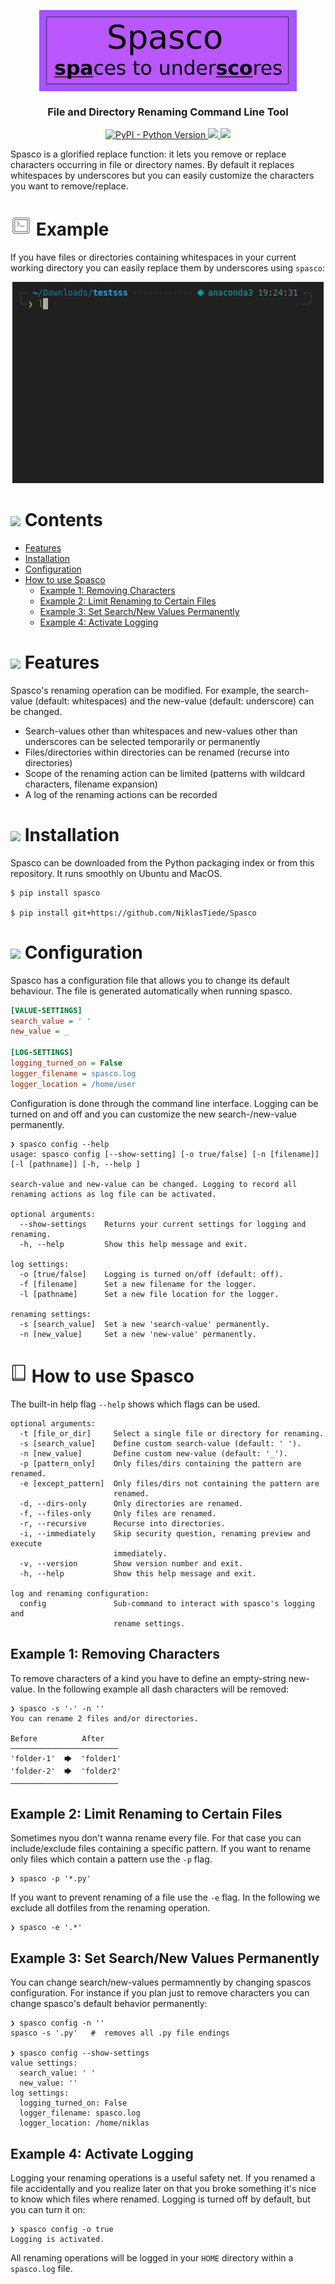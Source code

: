 <p align="center">
  <img  align="center" height="130" src="docs/spasco_heading2.png" />
   <h3 align="center">File and Directory Renaming Command Line Tool</h3>
<p>


<p id="Badges" align="center">
  <a alt="Platform" href="https://pypi.org/project/spasco/">
    <img alt="PyPI - Python Version" src="https://img.shields.io/pypi/pyversions/spasco">
  </a>
  <a alt="GH Release" href="https://github.com/NiklasTiede/Spasco/releases">
    <img src="https://img.shields.io/github/v/release/NiklasTiede/Spasco" />
  </a>
  <a alt="Codecov" href="https://app.codecov.io/gh/NiklasTiede/Spasco">
    <img src="https://img.shields.io/codecov/c/github/NiklasTiede/Spasco" />
  </a>
</p>

Spasco is a glorified replace function: it lets you remove or replace characters occurring in file or directory names. By default it replaces whitespaces by underscores but you can easily customize the characters you want to remove/replace.

<h1 id="example" ><img src="docs/example.png" width="34px"#> Example</h1>

If you have files or directories containing whitespaces in your current working
directory you can easily replace them by underscores using `spasco`:


<p align="center">
  <img src="docs/example.gif">
</p>

<!-- ```console
❯ ls
test dir
test file

❯ spasco
You can rename 2 files and/or directories.

Before           After
──────────────────────────
'test file'  🡆  'test_file'
'test dir'   🡆  'test_dir'
──────────────────────────

❯ OK to proceed with renaming? [y/n] y
All done! 1 files and 1 directories were renamed! ✨💄✨

❯ ls
test_dir
test_file
``` -->

<h1 id="contents" ><img src="docs/contents.png" width="30px"#> Contents</h1>

- [Features](#Features)
- [Installation](#Installation)
- [Configuration](#Configuration)
- [How to use Spasco](#how-to-use-spasco)
  - [Example 1: Removing Characters](#example-1-removing-characters)
  - [Example 2: Limit Renaming to Certain Files](#example-2-limit-renaming-to-certain-files)
  - [Example 3: Set Search/New Values Permanently](#example-3-set-searchnew-values-permanently)
  - [Example 4: Activate Logging](#example-4-activate-logging)


<h1 id="features" ><img src="docs/features.png" width="31px"#> Features</h1>

Spasco's renaming operation can be modified. For example, the
search-value (default: whitespaces) and the new-value (default: underscore) can be
changed.

- Search-values other than whitespaces and new-values other than
  underscores can be selected temporarily or permanently
- Files/directories within directories can be renamed (recurse into directories)
- Scope of the renaming action can be limited (patterns with wildcard
  characters, filename expansion)
- A log of the renaming actions can be recorded

<h1 id="installation" ><img src="docs/installation.png" width="28px"#> Installation</h1>

Spasco can be downloaded from the Python packaging index or from this repository. It runs smoothly on Ubuntu and MacOS.

```
$ pip install spasco

$ pip install git+https://github.com/NiklasTiede/Spasco
```

<h1 id="configuration" ><img src="docs/configuration.png" width="34px"#> Configuration</h1>

Spasco has a configuration file that allows you to change its default
behaviour. The file is generated automatically when running spasco.

```ini
[VALUE-SETTINGS]
search_value = ' '
new_value = _

[LOG-SETTINGS]
logging_turned_on = False
logger_filename = spasco.log
logger_location = /home/user
```

Configuration is done through the command line interface. Logging can be turned on and off and you can customize the new search-/new-value permanently.

```console
❯ spasco config --help
usage: spasco config [--show-setting] [-o true/false] [-n [filename]] [-l [pathname]] [-h, --help ]

search-value and new-value can be changed. Logging to record all renaming actions as log file can be activated.

optional arguments:
  --show-settings    Returns your current settings for logging and renaming.
  -h, --help         Show this help message and exit.

log settings:
  -o [true/false]    Logging is turned on/off (default: off).
  -f [filename]      Set a new filename for the logger.
  -l [pathname]      Set a new file location for the logger.

renaming settings:
  -s [search_value]  Set a new 'search-value' permanently.
  -n [new_value]     Set a new 'new-value' permanently.
```

<h1 id="how-to-use-spasco" ><img src="docs/tutorial.png" width="27px"#> How to use Spasco</h1>

The built-in help flag `--help` shows which flags can be used.

```console
optional arguments:
  -t [file_or_dir]     Select a single file or directory for renaming.
  -s [search_value]    Define custom search-value (default: ' ').
  -n [new_value]       Define custom new-value (default: '_').
  -p [pattern_only]    Only files/dirs containing the pattern are renamed.
  -e [except_pattern]  Only files/dirs not containing the pattern are
                       renamed.
  -d, --dirs-only      Only directories are renamed.
  -f, --files-only     Only files are renamed.
  -r, --recursive      Recurse into directories.
  -i, --immediately    Skip security question, renaming preview and execute
                       immediately.
  -v, --version        Show version number and exit.
  -h, --help           Show this help message and exit.

log and renaming configuration:
  config               Sub-command to interact with spasco's logging and
                       rename settings.
```

## Example 1: Removing Characters

To remove characters of a kind you have to define an empty-string new-value. In the following example all dash characters will be removed:

```console
❯ spasco -s '-' -n ''
You can rename 2 files and/or directories.

Before          After
────────────────────────
'folder-1'  🡆  'folder1'
'folder-2'  🡆  'folder2'
────────────────────────
```

## Example 2: Limit Renaming to Certain Files

Sometimes nyou don't wanna rename every file. For that case you can include/exclude files containing a specific pattern. If you want to rename only files which contain a pattern use the `-p` flag.

```console
❯ spasco -p '*.py'
```

If you want to prevent renaming of a file use the `-e` flag. In the following we exclude all dotfiles from the renaming operation.

```console
❯ spasco -e '.*'
```

## Example 3: Set Search/New Values Permanently

You can change search/new-values permamnently by changing spascos configuration. For instance if you plan just to remove characters you can change spasco's default behavior permanently:

```console
❯ spasco config -n ''
spasco -s '.py'   #  removes all .py file endings

❯ spasco config --show-settings
value settings:
  search_value: ' '
  new_value: ''
log settings:
  logging_turned_on: False
  logger_filename: spasco.log
  logger_location: /home/niklas
```


## Example 4: Activate Logging

Logging your renaming operations is a useful safety net. If you renamed a file accidentally and you realize later on that you broke something it's nice to know which files where renamed. Logging is turned off by default, but you can turn it on:

```console
❯ spasco config -o true
Logging is activated.
```

All renaming operations will be logged in your `HOME` directory within a `spasco.log` file.
